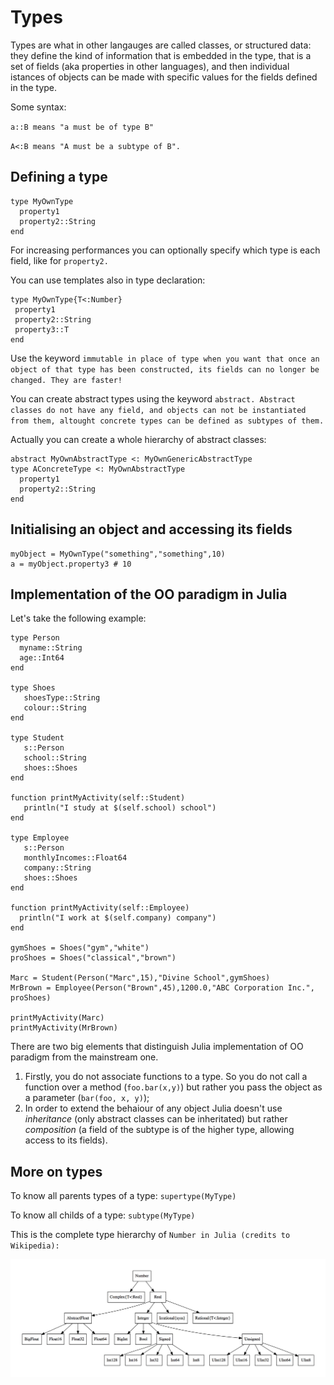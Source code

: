 # Types

Types are what in other langauges are called classes, or structured data: they define the kind of information that is embedded in the type, that is a set of fields \(aka properties in other languages\), and then individual istances of objects can be made with specific values for the fields defined in the type.

Some syntax:

`a::B means "a must be of type B"`

`A<:B means "A must be a subtype of B".`

## Defining a type

```
type MyOwnType
  property1
  property2::String
end
```

For increasing performances you can optionally specify which type is each field, like for `property2.`

You can use templates also in type declaration:

```
type MyOwnType{T<:Number}
 property1
 property2::String
 property3::T
end
```

Use the keyword `immutable in place of type when you want that once an object of that type has been constructed, its fields can no longer be changed. They are faster!`

You can create abstract types using the keyword `abstract. Abstract classes do not have any field, and objects can not be instantiated from them, altought concrete types can be defined as subtypes of them.`

Actually you can create a whole hierarchy of abstract classes:

```
abstract MyOwnAbstractType <: MyOwnGenericAbstractType
type AConcreteType <: MyOwnAbstractType
  property1
  property2::String
end
```

## Initialising an object and accessing its fields

```
myObject = MyOwnType("something","something",10)
a = myObject.property3 # 10
```

## Implementation of the OO paradigm in Julia

Let's take the following example:
```
type Person
  myname::String
  age::Int64
end

type Shoes
   shoesType::String
   colour::String
end

type Student
   s::Person
   school::String
   shoes::Shoes
end

function printMyActivity(self::Student)
   println("I study at $(self.school) school")
end

type Employee
   s::Person
   monthlyIncomes::Float64
   company::String
   shoes::Shoes
end

function printMyActivity(self::Employee)
  println("I work at $(self.company) company")
end

gymShoes = Shoes("gym","white")
proShoes = Shoes("classical","brown")

Marc = Student(Person("Marc",15),"Divine School",gymShoes)
MrBrown = Employee(Person("Brown",45),1200.0,"ABC Corporation Inc.", proShoes)

printMyActivity(Marc)
printMyActivity(MrBrown)
```

There are two big elements that distinguish Julia implementation of OO paradigm from the mainstream one.

1. Firstly, you do not associate functions to a type. So you do not call a function over a method (`foo.bar(x,y)`) but rather you pass the object as a parameter (`bar(foo, x, y)`);
2. In order to extend the behaiour of any object Julia doesn't use _inheritance_ (only abstract classes can be inheritated) but rather _composition_ (a field of the subtype is of the higher type, allowing access to its fields).


## More on types

To know all parents types of a type:  `supertype(MyType)`

To know all childs of a type:  `subtype(MyType)`

This is the complete type hierarchy of `Number in Julia (credits to Wikipedia):`

![](/imgs/type_hierarchy_for_julia_numbers.png)




